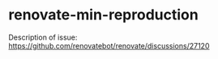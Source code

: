 # renovate-min-reproduction

Description of issue: https://github.com/renovatebot/renovate/discussions/27120
